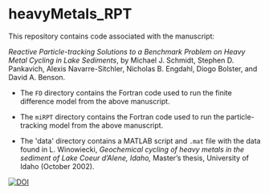# heavyMetals_RPT

This repository contains code associated with the manuscript:

*Reactive Particle-tracking Solutions to a Benchmark Problem on Heavy Metal Cycling in Lake Sediments*, by Michael J. Schmidt, Stephen D. Pankavich, Alexis Navarre-Sitchler, Nicholas B. Engdahl, Diogo Bolster, and David A. Benson.

- The `FD` directory contains the Fortran code used to run the
finite difference model from the above manuscript.

- The `miRPT` directory contains the Fortran code used to run the
particle-tracking model from the above manuscript.

- The 'data' directory contains a MATLAB script and `.mat` file with the data found in L. Winowiecki, *Geochemical cycling of heavy metals in the sediment of Lake Coeur d’Alene, Idaho,* Master’s thesis, University of Idaho (October 2002).

[![DOI](https://zenodo.org/badge/219566832.svg)](https://zenodo.org/badge/latestdoi/219566832)
